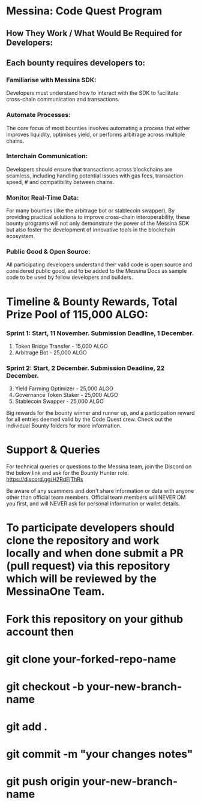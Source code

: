 # Messina: Code Quest Program

## How They Work / What Would Be Required for Developers:
## Each bounty requires developers to:
### Familiarise with Messina SDK: 
Developers must understand how to interact with the SDK to facilitate cross-chain communication and transactions.
### Automate Processes: 
The core focus of most bounties involves automating a process that either improves liquidity, optimises yield, or performs arbitrage across multiple chains.
### Interchain Communication: 
Developers should ensure that transactions across blockchains are seamless, including handling potential issues with gas fees, transaction speed, # and compatibility between chains.
### Monitor Real-Time Data: 
For many bounties (like the arbitrage bot or stablecoin swapper), By providing practical solutions to improve cross-chain interoperability, these bounty programs will not only demonstrate the power of the Messina SDK but also foster the development of innovative tools in the blockchain ecosystem.
### Public Good & Open Source:
All participating developers understand their valid code is open source and considered public good, and to be added to the Messina Docs as sample code to be used by fellow developers and builders.

# Timeline & Bounty Rewards, Total Prize Pool of 115,000 ALGO: 

### Sprint 1: Start, 11 November. Submission Deadline, 1 December.
1. Token Bridge Transfer - 15,000 ALGO
2. Arbitrage Bot - 25,000 ALGO

### Sprint 2: Start, 2 December. Submission Deadline, 22 December.
3. Yield Farming Optimizer - 25,000 ALGO
4. Governance Token Staker - 25,000 ALGO
5. Stablecoin Swapper - 25,000 ALGO

Big rewards for the bounty winner and runner up, and a participation reward for all entries deemed valid by the Code Quest crew.
Check out the individual Bounty folders for more information.

# Support & Queries
For technical queries or questions to the Messina team, join the Discord on the below link and ask for the Bounty Hunter role.
https://discord.gg/H2RdEjThRs

Be aware of any scammers and don't share information or data with anyone other than official team members.
Official team members will NEVER DM you first, and will NEVER ask for personal information or wallet details.

# To participate developers should clone the repository and work locally and when done submit a PR (pull request) via this repository which will be reviewed by the MessinaOne Team.
# Fork this repository on your github account then 
# git clone your-forked-repo-name
# git checkout -b your-new-branch-name
# git add .
# git commit -m "your changes notes"
# git push origin your-new-branch-name




